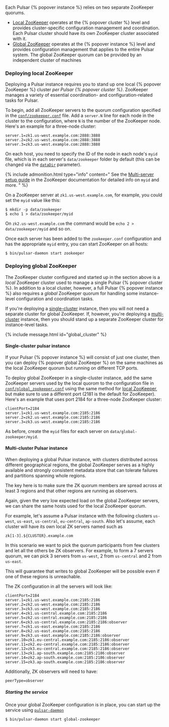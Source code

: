 Each Pulsar {% popover instance %} relies on two separate ZooKeeper quorums.

* [Local ZooKeeper](#deploying-local-zookeeper) operates at the {% popover cluster %} level and provides cluster-specific configuration management and coordination. Each Pulsar cluster should have its own ZooKeeper cluster associated with it.
* [Global ZooKeeper](#deploying-global-zookeeper) operates at the {% popover instance %} level and provides configuration management that applies to the entire Pulsar system. The global ZooKeeper quorum can be provided by an independent cluster of machines

### Deploying local ZooKeeper

Deploying a Pulsar instance requires you to stand up one local {% popover ZooKeeper %} cluster *per Pulsar {% popover cluster %}*. ZooKeeper manages a variety of essential coordination- and configuration-related tasks for Pulsar.

To begin, add all ZooKeeper servers to the quorum configuration specified in the [`conf/zookeeper.conf`](../../reference/Configuration#zookeeper) file. Add a `server.N` line for each node in the cluster to the configuration, where `N` is the number of the ZooKeeper node. Here's an example for a three-node cluster:

```properties
server.1=zk1.us-west.example.com:2888:3888
server.2=zk2.us-west.example.com:2888:3888
server.3=zk3.us-west.example.com:2888:3888
```

On each host, you need to specify the ID of the node in each node's `myid` file, which is in each server's `data/zookeeper` folder by default (this can be changed via the [`dataDir`](../../reference/Configuration#zookeeper-dataDir) parameter).

{% include admonition.html type="info" content="
See the [Multi-server setup guide](https://zookeeper.apache.org/doc/r3.4.10/zookeeperAdmin.html#sc_zkMulitServerSetup) in the ZooKeeper documentation for detailed info on `myid` and more.
" %}

On a ZooKeeper server at `zk1.us-west.example.com`, for example, you could set the `myid` value like this:

```shell
$ mkdir -p data/zookeeper
$ echo 1 > data/zookeeper/myid
```

On `zk2.us-west.example.com` the command would be `echo 2 > data/zookeeper/myid` and so on.

Once each server has been added to the `zookeeper.conf` configuration and has the appropriate `myid` entry, you can start ZooKeeper on all hosts:

```shell
$ bin/pulsar-daemon start zookeeper
```

### Deploying global ZooKeeper

The ZooKeeper cluster configured and started up in the section above is a *local* ZooKeeper cluster used to manage a single Pulsar {% popover cluster %}. In addition to a local cluster, however, a full Pulsar {% popover instance %} also requires a *global* ZooKeeper quorum for handling some instance-level configuration and coordination tasks.

If you're deploying a [single-cluster](#single-cluster-pulsar-instance) instance, then you will not need a separate cluster for global ZooKeeper. If, however, you're deploying a [multi-cluster](#multi-cluster-pulsar-instance) instance, then you should stand up a separate ZooKeeper cluster for instance-level tasks.

{% include message.html id="global_cluster" %}

#### Single-cluster pulsar instance

If your Pulsar {% popover instance %} will consist of just one cluster, then you can deploy {% popover global ZooKeeper %} on the same machines as the local ZooKeeper quorum but running on different TCP ports.

To deploy global ZooKeeper in a single-cluster instance, add the same ZooKeeper servers used by the local quorom to the configuration file in [`conf/global_zookeeper.conf`](../../reference/Configuration#global-zookeeper) using the same method for [local ZooKeeper](#local-zookeeper), but make sure to use a different port (2181 is the default for ZooKeeper). Here's an example that uses port 2184 for a three-node ZooKeeper cluster:

```properties
clientPort=2184
server.1=zk1.us-west.example.com:2185:2186
server.2=zk2.us-west.example.com:2185:2186
server.3=zk3.us-west.example.com:2185:2186
```

As before, create the `myid` files for each server on `data/global-zookeeper/myid`.

#### Multi-cluster Pulsar instance

When deploying a global Pulsar instance, with clusters distributed across different geographical regions, the global ZooKeeper serves as a highly available and strongly consistent metadata store that can tolerate failures and partitions spanning whole regions.

The key here is to make sure the ZK quorum members are spread across at least 3
regions and that other regions are running as observers.

Again, given the very low expected load on the global ZooKeeper servers, we can
share the same hosts used for the local ZooKeeper quorum.

For example, let's assume a Pulsar instance with the following clusters `us-west`,
`us-east`, `us-central`, `eu-central`, `ap-south`. Also let's assume, each cluster
will have its own local ZK servers named such as

```
zk[1-3].${CLUSTER}.example.com
```

In this scenario we want to pick the quorum participants from few clusters and
let all the others be ZK observers. For example, to form a 7 servers quorum, we
can pick 3 servers from `us-west`, 2 from `us-central` and 2 from `us-east`.

This will guarantee that writes to global ZooKeeper will be possible even if one
of these regions is unreachable.

The ZK configuration in all the servers will look like:

```properties
clientPort=2184
server.1=zk1.us-west.example.com:2185:2186
server.2=zk2.us-west.example.com:2185:2186
server.3=zk3.us-west.example.com:2185:2186
server.4=zk1.us-central.example.com:2185:2186
server.5=zk2.us-central.example.com:2185:2186
server.6=zk3.us-central.example.com:2185:2186:observer
server.7=zk1.us-east.example.com:2185:2186
server.8=zk2.us-east.example.com:2185:2186
server.9=zk3.us-east.example.com:2185:2186:observer
server.10=zk1.eu-central.example.com:2185:2186:observer
server.11=zk2.eu-central.example.com:2185:2186:observer
server.12=zk3.eu-central.example.com:2185:2186:observer
server.13=zk1.ap-south.example.com:2185:2186:observer
server.14=zk2.ap-south.example.com:2185:2186:observer
server.15=zk3.ap-south.example.com:2185:2186:observer
```

Additionally, ZK observers will need to have:

```properties
peerType=observer
```

##### Starting the service

Once your global ZooKeeper configuration is in place, you can start up the service using [`pulsar-daemon`](../../reference/CliTools#pulsar-daemon)

```shell
$ bin/pulsar-daemon start global-zookeeper
```
